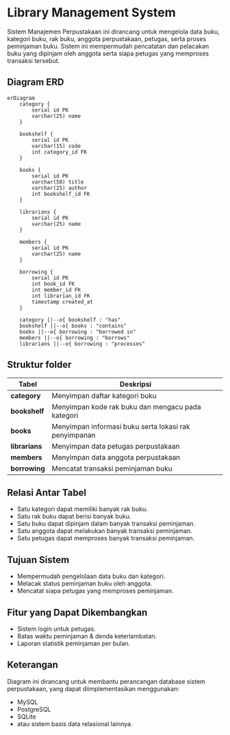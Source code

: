 # Library Management System

Sistem Manajemen Perpustakaan ini dirancang untuk mengelola data buku, kategori buku, rak buku, anggota perpustakaan, petugas, serta proses peminjaman buku. Sistem ini mempermudah pencatatan dan pelacakan buku yang dipinjam oleh anggota serta siapa petugas yang memproses transaksi tersebut.

## Diagram ERD

```mermaid
erDiagram
    category {
        serial id PK
        varchar(25) name
    }

    bookshelf {
        serial id PK
        varchar(15) code
        int category_id FK
    }

    books {
        serial id PK
        varchar(50) title
        varchar(25) author
        int bookshelf_id FK
    }

    librarians {
        serial id PK
        varchar(25) name
    }

    members {
        serial id PK
        varchar(25) name
    }

    borrowing {
        serial id PK
        int book_id FK
        int member_id FK
        int librarian_id FK
        timestamp created_at
    }

    category ||--o{ bookshelf : "has"
    bookshelf ||--o{ books : "contains"
    books ||--o{ borrowing : "borrowed in"
    members ||--o{ borrowing : "borrows"
    librarians ||--o{ borrowing : "processes"

```


## Struktur folder
| Tabel          | Deskripsi                                             |
| -------------- | ----------------------------------------------------- |
| **category**   | Menyimpan daftar kategori buku                        |
| **bookshelf**  | Menyimpan kode rak buku dan mengacu pada kategori     |
| **books**      | Menyimpan informasi buku serta lokasi rak penyimpanan |
| **librarians** | Menyimpan data petugas perpustakaan                   |
| **members**    | Menyimpan data anggota perpustakaan                   |
| **borrowing**  | Mencatat transaksi peminjaman buku                    |


## Relasi Antar Tabel

- Satu kategori dapat memiliki banyak rak buku.
- Satu rak buku dapat berisi banyak buku.
- Satu buku dapat dipinjam dalam banyak transaksi peminjaman.
- Satu anggota dapat melakukan banyak transaksi peminjaman.
- Satu petugas dapat memproses banyak transaksi peminjaman.

## Tujuan Sistem

- Mempermudah pengelolaan data buku dan kategori.
- Melacak status peminjaman buku oleh anggota.
- Mencatat siapa petugas yang memproses peminjaman.

## Fitur yang Dapat Dikembangkan

- Sistem login untuk petugas.
- Batas waktu peminjaman & denda keterlambatan.
- Laporan statistik peminjaman per bulan.

## Keterangan

Diagram ini dirancang untuk membantu perancangan database sistem perpustakaan, yang dapat diimplementasikan menggunakan:

- MySQL
- PostgreSQL
- SQLite
- atau sistem basis data relasional lainnya.
